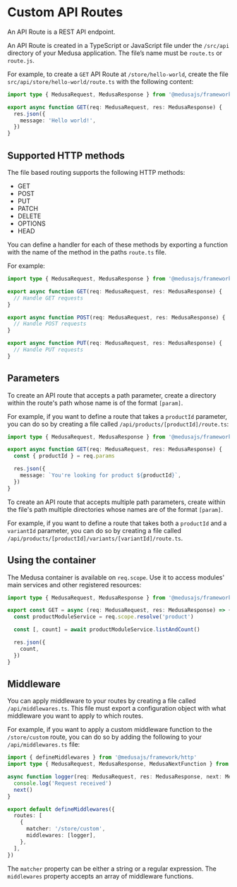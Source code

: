 # Custom API Routes

An API Route is a REST API endpoint.

An API Route is created in a TypeScript or JavaScript file under the `/src/api` directory of your Medusa application. The file’s name must be `route.ts` or `route.js`.

For example, to create a `GET` API Route at `/store/hello-world`, create the file `src/api/store/hello-world/route.ts` with the following content:

```ts
import type { MedusaRequest, MedusaResponse } from '@medusajs/framework/http'

export async function GET(req: MedusaRequest, res: MedusaResponse) {
  res.json({
    message: 'Hello world!',
  })
}
```

## Supported HTTP methods

The file based routing supports the following HTTP methods:

- GET
- POST
- PUT
- PATCH
- DELETE
- OPTIONS
- HEAD

You can define a handler for each of these methods by exporting a function with the name of the method in the paths `route.ts` file.

For example:

```ts
import type { MedusaRequest, MedusaResponse } from '@medusajs/framework/http'

export async function GET(req: MedusaRequest, res: MedusaResponse) {
  // Handle GET requests
}

export async function POST(req: MedusaRequest, res: MedusaResponse) {
  // Handle POST requests
}

export async function PUT(req: MedusaRequest, res: MedusaResponse) {
  // Handle PUT requests
}
```

## Parameters

To create an API route that accepts a path parameter, create a directory within the route's path whose name is of the format `[param]`.

For example, if you want to define a route that takes a `productId` parameter, you can do so by creating a file called `/api/products/[productId]/route.ts`:

```ts
import type { MedusaRequest, MedusaResponse } from '@medusajs/framework/http'

export async function GET(req: MedusaRequest, res: MedusaResponse) {
  const { productId } = req.params

  res.json({
    message: `You're looking for product ${productId}`,
  })
}
```

To create an API route that accepts multiple path parameters, create within the file's path multiple directories whose names are of the format `[param]`.

For example, if you want to define a route that takes both a `productId` and a `variantId` parameter, you can do so by creating a file called `/api/products/[productId]/variants/[variantId]/route.ts`.

## Using the container

The Medusa container is available on `req.scope`. Use it to access modules' main services and other registered resources:

```ts
import type { MedusaRequest, MedusaResponse } from '@medusajs/framework/http'

export const GET = async (req: MedusaRequest, res: MedusaResponse) => {
  const productModuleService = req.scope.resolve('product')

  const [, count] = await productModuleService.listAndCount()

  res.json({
    count,
  })
}
```

## Middleware

You can apply middleware to your routes by creating a file called `/api/middlewares.ts`. This file must export a configuration object with what middleware you want to apply to which routes.

For example, if you want to apply a custom middleware function to the `/store/custom` route, you can do so by adding the following to your `/api/middlewares.ts` file:

```ts
import { defineMiddlewares } from '@medusajs/framework/http'
import type { MedusaRequest, MedusaResponse, MedusaNextFunction } from '@medusajs/framework/http'

async function logger(req: MedusaRequest, res: MedusaResponse, next: MedusaNextFunction) {
  console.log('Request received')
  next()
}

export default defineMiddlewares({
  routes: [
    {
      matcher: '/store/custom',
      middlewares: [logger],
    },
  ],
})
```

The `matcher` property can be either a string or a regular expression. The `middlewares` property accepts an array of middleware functions.
